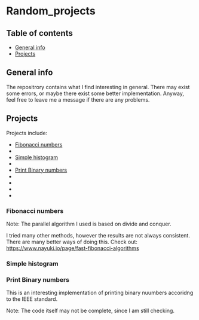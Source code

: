 # Random_projects
## Table of contents
* [General info](#general-info)
* [Projects](#projects)

## General info
The repositrory contains what I find interesting in general.
There may exist some errors, or maybe there exist some better implementation.
Anyway, feel free to leave me a message if there are any problems.
	
## Projects
Projects include:
* [Fibonacci numbers](#fibonacci-numbers)
* 
* [Simple histogram](#simple-histogram)
*
* [Print Binary numbers](#print-binary-numbers)
*
*
*
*



### Fibonacci numbers
Note: The parallel algorithm I used is based on divide and conquer.

I tried many other methods, however the results are not always consistent.
There are many better ways of doing this.
Check out: https://www.nayuki.io/page/fast-fibonacci-algorithms 

### Simple histogram

### Print Binary numbers
This is an interesting implementation of printing binary nuumbers
accoridng to the IEEE standard.

Note: The code itself may not be complete, since I am still checking.












